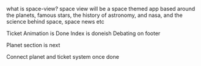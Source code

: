 what is space-view?
space view will be a space themed app based around the planets, famous stars, the history of astronomy, and nasa, and the science behind space, space news etc


Ticket Animation is Done
Index is doneish
    Debating on footer


Planet section is next

Connect planet and ticket system once done
























 